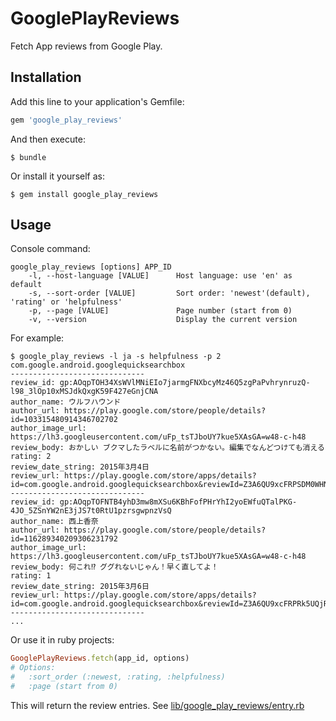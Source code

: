 # GooglePlayReviews

Fetch App reviews from Google Play.

## Installation

Add this line to your application's Gemfile:

```ruby
gem 'google_play_reviews'
```

And then execute:

    $ bundle

Or install it yourself as:

    $ gem install google_play_reviews

## Usage

Console command:

    google_play_reviews [options] APP_ID
        -l, --host-language [VALUE]      Host language: use 'en' as default
        -s, --sort-order [VALUE]         Sort order: 'newest'(default), 'rating' or 'helpfulness'
        -p, --page [VALUE]               Page number (start from 0)
        -v, --version                    Display the current version

For example:

    $ google_play_reviews -l ja -s helpfulness -p 2 com.google.android.googlequicksearchbox
    ------------------------------
    review_id: gp:AOqpTOH34XsWVlMNiEIo7jarmgFNXbcyMz46Q5zgPaPvhrynruzQ-l98_3lOp10xMSJdkQxgK59F427eGnjCNA
    author_name: ウルフハウンド
    author_url: https://play.google.com/store/people/details?id=103315480914346702702
    author_image_url: https://lh3.googleusercontent.com/uFp_tsTJboUY7kue5XAsGA=w48-c-h48
    review_body: おかしい ブクマしたラベルに名前がつかない。編集でなんどつけても消える
    rating: 2
    review_date_string: 2015年3月4日
    review_url: https://play.google.com/store/apps/details?id=com.google.android.googlequicksearchbox&reviewId=Z3A6QU9xcFRPSDM0WHNXVmxNTmlFSW83amFybWdGTlhiY3lNejQ2UTV6Z1BhUHZocnlucnV6US1sOThfM2xPcDEweE1TSmRrUXhnSzU5RjQyN2VHbmpDTkE
    ------------------------------
    review_id: gp:AOqpTOFNTB4yhD3mw8mXSu6KBhFofPHrYhI2yoEWfuQTalPKG-4JO_5ZSnYW2nE3jJS7t0RtU1pzrsgwpnzVsQ
    author_name: 西上香奈
    author_url: https://play.google.com/store/people/details?id=116289340209306231792
    author_image_url: https://lh3.googleusercontent.com/uFp_tsTJboUY7kue5XAsGA=w48-c-h48
    review_body: 何これ⁉ ググれないじゃん！早く直してよ！
    rating: 1
    review_date_string: 2015年3月6日
    review_url: https://play.google.com/store/apps/details?id=com.google.android.googlequicksearchbox&reviewId=Z3A6QU9xcFRPRk5UQjR5aEQzbXc4bVhTdTZLQmhGb2ZQSHJZaEkyeW9FV2Z1UVRhbFBLRy00Sk9fNVpTbllXMm5FM2pKUzd0MFJ0VTFwenJzZ3dwbnpWc1E
    ------------------------------
    ...

Or use it in ruby projects:

```ruby
GooglePlayReviews.fetch(app_id, options)
# Options:
#   :sort_order (:newest, :rating, :helpfulness)
#   :page (start from 0)
```

This will return the review entries. See [lib/google_play_reviews/entry.rb](lib/google_play_reviews/entry.rb)
